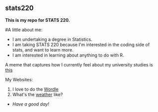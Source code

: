 ## stats220
**This is my repo for STATS 220.**

#A little about me:

- I am undertaking a degree in Statistics.
- I am taking STATS 220 because I'm interested in the coding side of stats, and want to learn more.
- I am interested in learning about anything to do with R.

A meme that captures how I currently feel about my university studies is [this](https://tenor.com/en-GB/view/coffee-penguin-books-study-writing-gif-6371321956840724946)

My Websites:
1. I love to do the [Wordle](https://www.nytimes.com/games/wordle/index.html)
2. What's the [weather](https://www.metservice.com/towns-cities/regions/auckland/locations/auckland) like?
* *Have a good day!*
